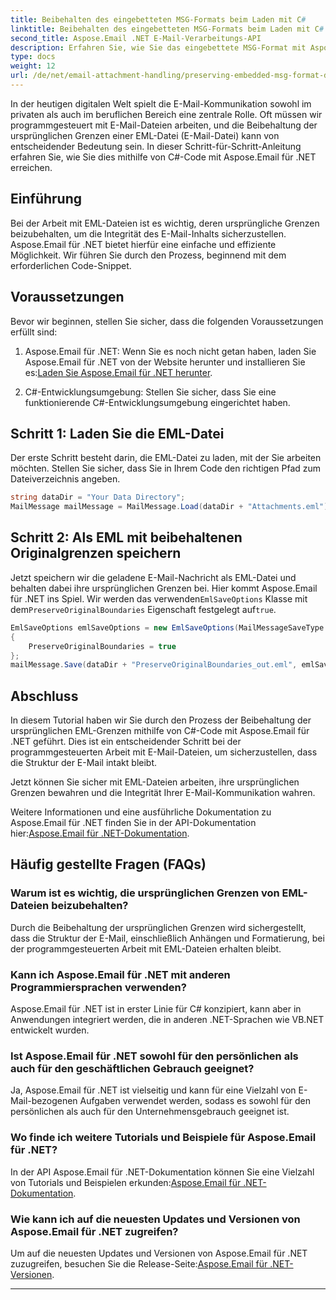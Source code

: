 ```yaml
---
title: Beibehalten des eingebetteten MSG-Formats beim Laden mit C#
linktitle: Beibehalten des eingebetteten MSG-Formats beim Laden mit C#
second_title: Aspose.Email .NET E-Mail-Verarbeitungs-API
description: Erfahren Sie, wie Sie das eingebettete MSG-Format mit Aspose.Email für .NET beibehalten. Schritt-für-Schritt-Anleitung mit Quellcode.
type: docs
weight: 12
url: /de/net/email-attachment-handling/preserving-embedded-msg-format-during-load-with-csharp/
---
```


In der heutigen digitalen Welt spielt die E-Mail-Kommunikation sowohl im privaten als auch im beruflichen Bereich eine zentrale Rolle. Oft müssen wir programmgesteuert mit E-Mail-Dateien arbeiten, und die Beibehaltung der ursprünglichen Grenzen einer EML-Datei (E-Mail-Datei) kann von entscheidender Bedeutung sein. In dieser Schritt-für-Schritt-Anleitung erfahren Sie, wie Sie dies mithilfe von C#-Code mit Aspose.Email für .NET erreichen.

## Einführung

Bei der Arbeit mit EML-Dateien ist es wichtig, deren ursprüngliche Grenzen beizubehalten, um die Integrität des E-Mail-Inhalts sicherzustellen. Aspose.Email für .NET bietet hierfür eine einfache und effiziente Möglichkeit. Wir führen Sie durch den Prozess, beginnend mit dem erforderlichen Code-Snippet.

## Voraussetzungen

Bevor wir beginnen, stellen Sie sicher, dass die folgenden Voraussetzungen erfüllt sind:

1.  Aspose.Email für .NET: Wenn Sie es noch nicht getan haben, laden Sie Aspose.Email für .NET von der Website herunter und installieren Sie es:[Laden Sie Aspose.Email für .NET herunter](https://releases.aspose.com/email/net/).

2. C#-Entwicklungsumgebung: Stellen Sie sicher, dass Sie eine funktionierende C#-Entwicklungsumgebung eingerichtet haben.

## Schritt 1: Laden Sie die EML-Datei

Der erste Schritt besteht darin, die EML-Datei zu laden, mit der Sie arbeiten möchten. Stellen Sie sicher, dass Sie in Ihrem Code den richtigen Pfad zum Dateiverzeichnis angeben.

```csharp
string dataDir = "Your Data Directory";
MailMessage mailMessage = MailMessage.Load(dataDir + "Attachments.eml");
```

## Schritt 2: Als EML mit beibehaltenen Originalgrenzen speichern

 Jetzt speichern wir die geladene E-Mail-Nachricht als EML-Datei und behalten dabei ihre ursprünglichen Grenzen bei. Hier kommt Aspose.Email für .NET ins Spiel. Wir werden das verwenden`EmlSaveOptions` Klasse mit dem`PreserveOriginalBoundaries` Eigenschaft festgelegt auf`true`.

```csharp
EmlSaveOptions emlSaveOptions = new EmlSaveOptions(MailMessageSaveType.EmlFormat)
{
    PreserveOriginalBoundaries = true
};
mailMessage.Save(dataDir + "PreserveOriginalBoundaries_out.eml", emlSaveOptions);
```

## Abschluss

In diesem Tutorial haben wir Sie durch den Prozess der Beibehaltung der ursprünglichen EML-Grenzen mithilfe von C#-Code mit Aspose.Email für .NET geführt. Dies ist ein entscheidender Schritt bei der programmgesteuerten Arbeit mit E-Mail-Dateien, um sicherzustellen, dass die Struktur der E-Mail intakt bleibt.

Jetzt können Sie sicher mit EML-Dateien arbeiten, ihre ursprünglichen Grenzen bewahren und die Integrität Ihrer E-Mail-Kommunikation wahren.

 Weitere Informationen und eine ausführliche Dokumentation zu Aspose.Email für .NET finden Sie in der API-Dokumentation hier:[Aspose.Email für .NET-Dokumentation](https://reference.aspose.com/email/net/).

## Häufig gestellte Fragen (FAQs)

### Warum ist es wichtig, die ursprünglichen Grenzen von EML-Dateien beizubehalten?
   
Durch die Beibehaltung der ursprünglichen Grenzen wird sichergestellt, dass die Struktur der E-Mail, einschließlich Anhängen und Formatierung, bei der programmgesteuerten Arbeit mit EML-Dateien erhalten bleibt.

### Kann ich Aspose.Email für .NET mit anderen Programmiersprachen verwenden?

Aspose.Email für .NET ist in erster Linie für C# konzipiert, kann aber in Anwendungen integriert werden, die in anderen .NET-Sprachen wie VB.NET entwickelt wurden.

### Ist Aspose.Email für .NET sowohl für den persönlichen als auch für den geschäftlichen Gebrauch geeignet?

Ja, Aspose.Email für .NET ist vielseitig und kann für eine Vielzahl von E-Mail-bezogenen Aufgaben verwendet werden, sodass es sowohl für den persönlichen als auch für den Unternehmensgebrauch geeignet ist.

### Wo finde ich weitere Tutorials und Beispiele für Aspose.Email für .NET?

 In der API Aspose.Email für .NET-Dokumentation können Sie eine Vielzahl von Tutorials und Beispielen erkunden:[Aspose.Email für .NET-Dokumentation](https://reference.aspose.com/email/net/).

### Wie kann ich auf die neuesten Updates und Versionen von Aspose.Email für .NET zugreifen?

 Um auf die neuesten Updates und Versionen von Aspose.Email für .NET zuzugreifen, besuchen Sie die Release-Seite:[Aspose.Email für .NET-Versionen](https://releases.aspose.com/email/net/).

---